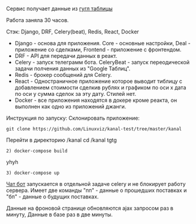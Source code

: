 Сервис получает данные из [гугл таблицы](https://docs.google.com/spreadsheets/d/1DAQEXjPXtKBb2sVo6baSg1Lp4xCX_K3jRlMuqSoM2ow/edit#gid=1161274118)

Работа заняла 30 часов.

Стэк: Django, DRF, Celery(beat), Redis, React, Docker
* Django - основа для приложения. Core - основные настройки, Deal - приложение со сделками, Frontend - приложение с фронтендом.
* DRF - API для передачи данных в реакт.
* Celery - запуск телеграмм бота.
CeleryBeat - запуск переодической задачи полчения данных
из "Google Таблиц".
* Redis - брокер сообщений для Celery.
* React - Одностраничное приложение которое выводит тиблицу
с добавлением стоимости сделкив  рублях и графиком
по оси x дата по оси y сумма сделок за эту дату. Стилей нет.
* Docker - все приложения находятся в докере кроме реакта,
он выполнен как одно из приложений джанги.

Инструкция по запуску:
Склонировать приложение:

    git clone https://github.com/Linuxviz/kanal-test/tree/master/kanal
Перейти в директорию /kanal
    cd /kanal
tgtg

    2) docker-compose build
yhyh

    3) docker-compose up


[Чат бот](https://t.me/Testkanal44bot) запускается в отдельной задаче celery
и не блокирует работу сервера. Имеет две команды
"пп" - данные о прошедших поставках и "бп" - данные о будущих поставках.

Данные на фроновой странице обновляются ajax запросом раз в минуту,
Данные в базе раз в две минуты.
